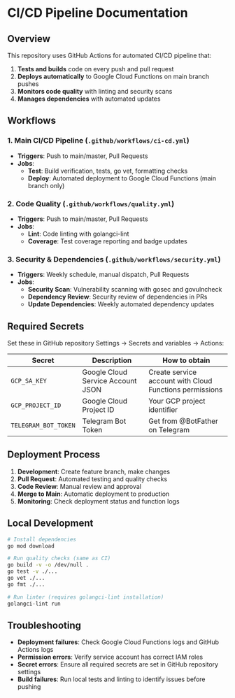 # CI/CD Pipeline Documentation

## Overview
This repository uses GitHub Actions for automated CI/CD pipeline that:

1. **Tests and builds** code on every push and pull request
2. **Deploys automatically** to Google Cloud Functions on main branch pushes
3. **Monitors code quality** with linting and security scans
4. **Manages dependencies** with automated updates

## Workflows

### 1. Main CI/CD Pipeline (`.github/workflows/ci-cd.yml`)
- **Triggers**: Push to main/master, Pull Requests
- **Jobs**:
  - **Test**: Build verification, tests, go vet, formatting checks
  - **Deploy**: Automated deployment to Google Cloud Functions (main branch only)

### 2. Code Quality (`.github/workflows/quality.yml`)
- **Triggers**: Push to main/master, Pull Requests
- **Jobs**:
  - **Lint**: Code linting with golangci-lint
  - **Coverage**: Test coverage reporting and badge updates

### 3. Security & Dependencies (`.github/workflows/security.yml`)
- **Triggers**: Weekly schedule, manual dispatch, Pull Requests
- **Jobs**:
  - **Security Scan**: Vulnerability scanning with gosec and govulncheck
  - **Dependency Review**: Security review of dependencies in PRs
  - **Update Dependencies**: Weekly automated dependency updates

## Required Secrets

Set these in GitHub repository Settings → Secrets and variables → Actions:

| Secret | Description | How to obtain |
|--------|-------------|---------------|
| `GCP_SA_KEY` | Google Cloud Service Account JSON | Create service account with Cloud Functions permissions |
| `GCP_PROJECT_ID` | Google Cloud Project ID | Your GCP project identifier |
| `TELEGRAM_BOT_TOKEN` | Telegram Bot Token | Get from @BotFather on Telegram |

## Deployment Process

1. **Development**: Create feature branch, make changes
2. **Pull Request**: Automated testing and quality checks
3. **Code Review**: Manual review and approval
4. **Merge to Main**: Automatic deployment to production
5. **Monitoring**: Check deployment status and function logs

## Local Development

```bash
# Install dependencies
go mod download

# Run quality checks (same as CI)
go build -v -o /dev/null .
go test -v ./...
go vet ./...
go fmt ./...

# Run linter (requires golangci-lint installation)
golangci-lint run
```

## Troubleshooting

- **Deployment failures**: Check Google Cloud Functions logs and GitHub Actions logs
- **Permission errors**: Verify service account has correct IAM roles
- **Secret errors**: Ensure all required secrets are set in GitHub repository settings
- **Build failures**: Run local tests and linting to identify issues before pushing